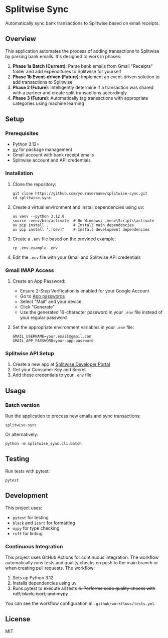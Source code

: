 # Splitwise Sync

Automatically sync bank transactions to Splitwise based on email receipts.

## Overview

This application automates the process of adding transactions to Splitwise by parsing bank emails. It's designed to work in phases:

1. **Phase 1a Batch (Current)**: Parse bank emails from Gmail "Receipts" folder and add expenditures to Splitwise for yourself
2. **Phase 1b Event-driven (Future)**: Implement an event-driven solution to add transactions to Splitwise
3. **Phase 2 (Future)**: Intelligently determine if a transaction was shared with a partner and create split transactions accordingly
4. **Phase 3 (Future)**: Automatically tag transactions with appropriate categories using machine learning

## Setup

### Prerequisites

- Python 3.12+
- [uv](https://github.com/astral-sh/uv) for package management
- Gmail account with bank receipt emails
- Splitwise account and API credentials

### Installation

1. Clone the repository:
   ```
   git clone https://github.com/yourusername/splitwise-sync.git
   cd splitwise-sync
   ```

2. Create a virtual environment and install dependencies using uv:
   ```
   uv venv --python 3.12.0
   source .venv/bin/activate  # On Windows: .venv\Scripts\activate
   uv pip install .           # Install main dependencies
   uv pip install ".[dev]"    # Install development dependencies
   ```

3. Create a `.env` file based on the provided example:
   ```
   cp .env.example .env
   ```

4. Edit the `.env` file with your Gmail and Splitwise API credentials

### Gmail IMAP Access

1. Create an App Password:
   - Ensure 2-Step Verification is enabled for your Google Account
   - Go to [App passwords](https://myaccount.google.com/apppasswords)
   - Select "Mail" and your device
   - Click "Generate"
   - Use the generated 16-character password in your `.env` file instead of your regular password

2. Set the appropriate environment variables in your `.env` file:
   ```
   GMAIL_USERNAME=your.email@gmail.com
   GMAIL_APP_PASSWORD=your-app-password
   ```

### Splitwise API Setup

1. Create a new app at [Splitwise Developer Portal](https://secure.splitwise.com/apps)
2. Get your Consumer Key and Secret
3. Add these credentials to your `.env` file

## Usage

### Batch version

Run the application to process new emails and sync transactions:

```
splitwise-sync
```

Or alternatively:
```
python -m splitwise_sync.cli.batch
```

## Testing

Run tests with pytest:

```
pytest
```

## Development

This project uses:
- `pytest` for testing
- `black` and `isort` for formatting
- `mypy` for type checking
- `ruff` for linting

### Continuous Integration

This project uses GitHub Actions for continuous integration. The workflow automatically runs tests and quality checks on push to the main branch or when creating pull requests. The workflow:

1. Sets up Python 3.12
2. Installs dependencies using uv
3. Runs pytest to execute all tests
~~4. Performs code quality checks with ruff, black, isort, and mypy~~

You can see the workflow configuration in `.github/workflows/tests.yml`.

## License

MIT